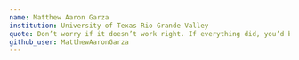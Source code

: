 ```yaml
---
name: Matthew Aaron Garza 
institution: University of Texas Rio Grande Valley
quote: Don’t worry if it doesn’t work right. If everything did, you’d be out of a job.
github_user: MatthewAaronGarza
---
```

